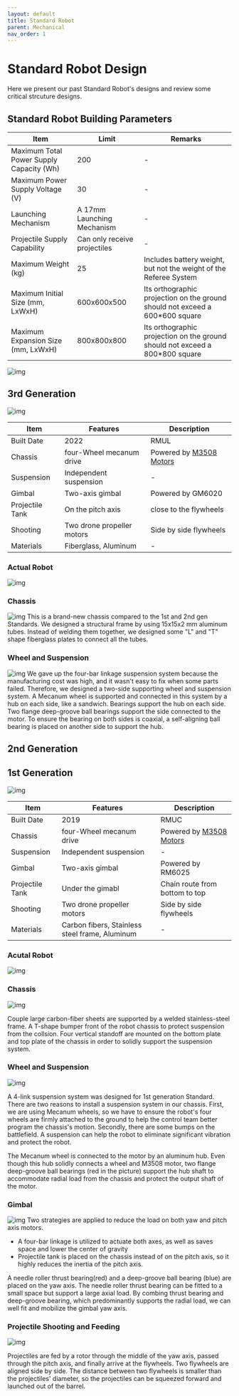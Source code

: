 ```yaml
---
layout: default
title: Standard Robot
parent: Mechanical
nav_order: 1
---
```


# Standard Robot Design
Here we present our past Standard Robot's designs and review some critical strcuture designs. 

## Standard Robot Building Parameters

| Item | Limit | Remarks|
| ------------- | ------------- | ------------- |
| Maximum Total Power Supply Capacity (Wh) | 200 | - |
| Maximum Power Supply Voltage (V) | 30 | - |
| Launching Mechanism | A 17mm Launching Mechanism | - |
| Projectile Supply Capability | Can only receive projectiles | - |
| Maximum Weight (kg) | 25 | Includes battery weight, but not the weight of the Referee System |
| Maximum Initial Size (mm, LxWxH) | 600x600x500 | Its orthographic projection on the ground should not exceed a 600*600 square |
| Maximum Expansion Size (mm, LxWxH) | 800x800x800 | Its orthographic projection on the ground should not exceed a 800*800 square |

![img](infantry_robot_pic_01.jpg)
## 3rd Generation
<!-- pictures -->
![img](pictures/standard_robot/standard_3rd_iter_cad.png)

| Item | Features | Description|
| ------------- | ------------- | ------------- |
| Built Date | 2022 | RMUL |
| Chassis | four-Wheel mecanum drive | Powered by [M3508 Motors](https://github.com/RoboMaster-Club/PurdueRM-Wiki/blob/gh-pages/docs/control/Useful%20Documents/Devices%20%26%20Datasheets.md)|
| Suspension | Independent suspension | - |
| Gimbal | Two-axis gimbal | Powered by GM6020 |
| Projectile Tank | On the pitch axis | close to the flywheels | 
| Shooting | Two drone propeller motors | Side by side flywheels |
| Materials | Fiberglass, Aluminum | - |

### Actual Robot
![img](pictures/standard_robot/standard_3rd_iter_actual.jpg)

### Chassis
<!-- pictures -->
![img](pictures/standard_robot/standard_3rd_iter_chassis.png)
This is a brand-new chassis compared to the 1st and 2nd gen Standards. We designed a structural frame by using 15x15x2 mm aluminum tubes. Instead of welding them together, we designed some "L" and "T" shape fiberglass plates to connect all the tubes. 

### Wheel and Suspension
<!-- pictures -->
![img](pictures/standard_robot/standard_3rd_iter_suspension.png)
We gave up the four-bar linkage suspension system because the manufacturing cost was high, and it wasn't easy to fix when some parts failed. Therefore, we designed a two-side supporting wheel and suspension system. A Mecanum wheel is supported and connected in this system by a hub on each side, like a sandwich. Bearings support the hub on each side. Two flange deep-groove ball bearings support the side connected to the motor. To ensure the bearing on both sides is coaxial, a self-aligning ball bearing is placed on another side to support the hub. 

## 2nd Generation


## 1st Generation
<!-- pictures -->
![img](pictures/standard_robot/standard_1st_iter.png)

| Item | Features | Description|
| ------------- | ------------- | ------------- |
| Built Date | 2019 | RMUC |
| Chassis | four-Wheel mecanum drive | Powered by [M3508 Motors](https://github.com/RoboMaster-Club/PurdueRM-Wiki/blob/gh-pages/docs/control/Useful%20Documents/Devices%20%26%20Datasheets.md)|
| Suspension | Independent suspension | - |
| Gimbal | Two-axis gimbal | Powered by RM6025 |
| Projectile Tank | Under the gimabl | Chain route from bottom to top | 
| Shooting | Two drone propeller motors | Side by side flywheels |
| Materials | Carbon fibers, Stainless steel frame, Aluminum | - |

### Acutal Robot
![img](pictures/standard_robot/standard_robot_02.jpg) 

### Chassis
<!-- pictures -->
![img](pictures/standard_robot/standard_robot_chassis01.png) 

Couple large carbon-fiber sheets are supported by a welded stainless-steel frame. A T-shape bumper front of the robot chassis to protect suspension from the collsion. Four vertical standoff are mounted on the bottom plate and top plate of the chassis in order to solidly support the suspension system. 

### Wheel and Suspension
<!-- pictures -->
![img](pictures/standard_robot/standard_suspension_design.png) 

A 4-link suspension system was designed for 1st generation Standard. There are two reasons to install a suspension system in our chassis. First, we are using Mecanum wheels, so we have to ensure the robot's four wheels are firmly attached to the ground to help the control team better program the chassis's motion. Secondly, there are some bumps on the battlefield. A suspension can help the robot to eliminate significant vibration and protect the robot. 

The Mecanum wheel is connected to the motor by an aluminum hub. Even though this hub solidly connects a wheel and M3508 motor, two flange deep-groove ball bearings (red in the picture) support the hub shaft to accommodate radial load from the chassis and protect the output shaft of the motor. 

### Gimbal
<!-- pictures -->
![img](pictures/standard_robot/standard_gimbal_design.png)
Two strategies are applied to reduce the load on both yaw and pitch axis motors. 
 - A four-bar linkage is utilized to actuate both axes, as well as saves space and lower the center of gravity
 - Projectile tank is placed on the chassis instead of on the pitch axis, so it highly reduces the inertia of the pitch axis.

A needle roller thrust bearing(red) and a deep-groove ball bearing (blue)  are placed on the yaw axis. The needle roller thrust bearing can be fitted to a small space but support a large axial load. By combing thrust bearing and deep-groove bearing, which predominantly supports the radial load, we can well fit and mobilize the gimbal yaw axis.

 ### Projectile Shooting and Feeding
 ![img](pictures/standard_robot/standard_shooting_feeding_design.png)

Projectiles are fed by a rotor through the middle of the yaw axis, passed through the pitch axis, and finally arrive at the flywheels. Two flywheels are aligned side by side. The distance between two flywheels is smaller than the projectiles' diameter, so the projectiles can be squeezed forward and launched out of the barrel. 